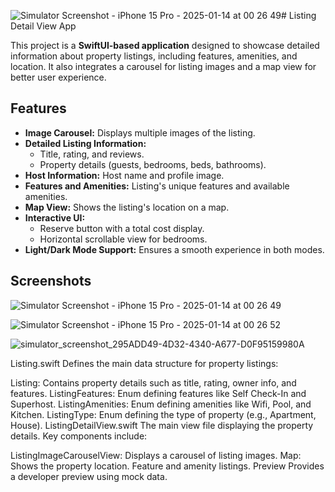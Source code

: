 ![Simulator Screenshot - iPhone 15 Pro - 2025-01-14 at 00 26 49](https://github.com/user-attachments/assets/e70400d2-2ad8-4302-9d31-c9b7392dd092)# Listing Detail View App

This project is a **SwiftUI-based application** designed to showcase detailed information about property listings, including features, amenities, and location. It also integrates a carousel for listing images and a map view for better user experience.

## Features

- **Image Carousel:** Displays multiple images of the listing.
- **Detailed Listing Information:**
  - Title, rating, and reviews.
  - Property details (guests, bedrooms, beds, bathrooms).
- **Host Information:** Host name and profile image.
- **Features and Amenities:** Listing's unique features and available amenities.
- **Map View:** Shows the listing's location on a map.
- **Interactive UI:**
  - Reserve button with a total cost display.
  - Horizontal scrollable view for bedrooms.
- **Light/Dark Mode Support:** Ensures a smooth experience in both modes.

## Screenshots


![Simulator Screenshot - iPhone 15 Pro - 2025-01-14 at 00 26 49](https://github.com/user-attachments/assets/590d6884-5fee-4720-a1d2-21497afb1a89)


![Simulator Screenshot - iPhone 15 Pro - 2025-01-14 at 00 26 52](https://github.com/user-attachments/assets/d04d1063-0aa3-4a17-aaa3-03336ac38f33)



![simulator_screenshot_295ADD49-4D32-4340-A677-D0F95159980A](https://github.com/user-attachments/assets/65c3a396-3977-4484-a4a4-d4865b555077)

Listing.swift
Defines the main data structure for property listings:

Listing: Contains property details such as title, rating, owner info, and features.
ListingFeatures: Enum defining features like Self Check-In and Superhost.
ListingAmenities: Enum defining amenities like Wifi, Pool, and Kitchen.
ListingType: Enum defining the type of property (e.g., Apartment, House).
ListingDetailView.swift
The main view file displaying the property details. Key components include:

ListingImageCarouselView: Displays a carousel of listing images.
Map: Shows the property location.
Feature and amenity listings.
Preview
Provides a developer preview using mock data.


